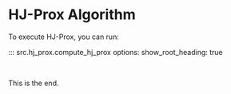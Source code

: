 # HJ-Prox Algorithm

To execute HJ-Prox, you can run:

::: src.hj_prox.compute_hj_prox
    options:
      show_root_heading: true

<br>

This is the end.
